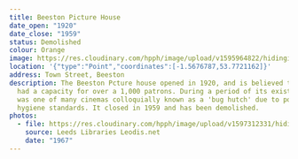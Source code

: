 ```yaml
---
title: Beeston Picture House
date_open: "1920"
date_close: "1959"
status: Demolished
colour: Orange
image: https://res.cloudinary.com/hpph/image/upload/v1595964822/hidinginplainsight/beestonpicturehouse.svg
location: '{"type":"Point","coordinates":[-1.5676787,53.7721162]}'
address: Town Street, Beeston
description: The Beeston Pcture house opened in 1920, and is believed to have
  had a capacity for over a 1,000 patrons. During a period of its existence, it
  was one of many cinemas colloquially known as a 'bug hutch' due to poor
  hygiene standards. It closed in 1959 and has been demolished.
photos:
  - file: https://res.cloudinary.com/hpph/image/upload/v1597312331/hidinginplainsight/Beeston_Picture_House_Leeds_Libraries_2011930_172728.jpg
    source: Leeds Libraries Leodis.net
    date: "1967"
---
```

